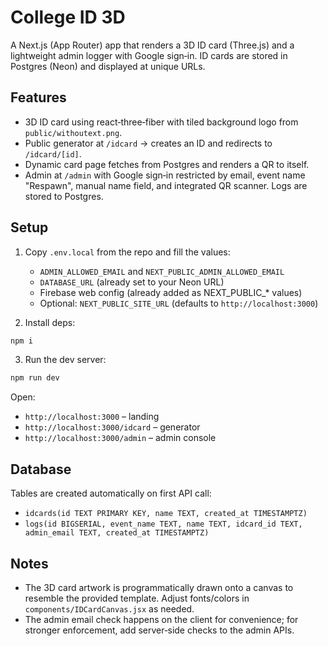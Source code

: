 # College ID 3D

A Next.js (App Router) app that renders a 3D ID card (Three.js) and a lightweight admin logger with Google sign‑in. ID cards are stored in Postgres (Neon) and displayed at unique URLs.

## Features
- 3D ID card using react‑three‑fiber with tiled background logo from `public/withoutext.png`.
- Public generator at `/idcard` -> creates an ID and redirects to `/idcard/[id]`.
- Dynamic card page fetches from Postgres and renders a QR to itself.
- Admin at `/admin` with Google sign‑in restricted by email, event name "Respawn", manual name field, and integrated QR scanner. Logs are stored to Postgres.

## Setup
1. Copy `.env.local` from the repo and fill the values:
	- `ADMIN_ALLOWED_EMAIL` and `NEXT_PUBLIC_ADMIN_ALLOWED_EMAIL`
	- `DATABASE_URL` (already set to your Neon URL)
	- Firebase web config (already added as NEXT_PUBLIC_* values)
	- Optional: `NEXT_PUBLIC_SITE_URL` (defaults to `http://localhost:3000`)

2. Install deps:
```powershell
npm i
```

3. Run the dev server:
```powershell
npm run dev
```

Open:
- `http://localhost:3000` – landing
- `http://localhost:3000/idcard` – generator
- `http://localhost:3000/admin` – admin console

## Database
Tables are created automatically on first API call:
- `idcards(id TEXT PRIMARY KEY, name TEXT, created_at TIMESTAMPTZ)`
- `logs(id BIGSERIAL, event_name TEXT, name TEXT, idcard_id TEXT, admin_email TEXT, created_at TIMESTAMPTZ)`

## Notes
- The 3D card artwork is programmatically drawn onto a canvas to resemble the provided template. Adjust fonts/colors in `components/IDCardCanvas.jsx` as needed.
- The admin email check happens on the client for convenience; for stronger enforcement, add server‑side checks to the admin APIs.
